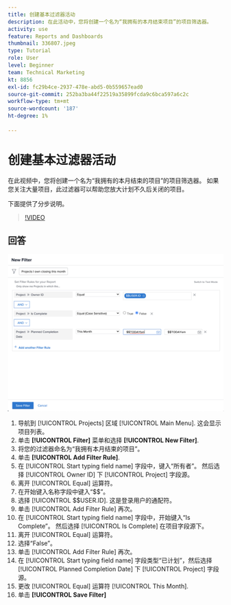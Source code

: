 ```yaml
---
title: 创建基本过滤器活动
description: 在此活动中，您将创建一个名为“我拥有的本月结束项目”的项目筛选器。
activity: use
feature: Reports and Dashboards
thumbnail: 336807.jpeg
type: Tutorial
role: User
level: Beginner
team: Technical Marketing
kt: 8856
exl-id: fc29b4ce-2937-478e-abd5-0b559657ead0
source-git-commit: 252ba3ba44f22519a35899fcda9c6bca597a6c2c
workflow-type: tm+mt
source-wordcount: '187'
ht-degree: 1%

---
```


# 创建基本过滤器活动

在此视频中，您将创建一个名为“我拥有的本月结束的项目”的项目筛选器。 如果您关注大量项目，此过滤器可以帮助您放大计划不久后关闭的项目。

下面提供了分步说明。

>[!VIDEO](https://video.tv.adobe.com/v/336807/?quality=12)

## 回答

![用于创建新过滤器的屏幕图像](assets/basic-filter-activity-updated-6-15-21.png)

1. 导航到 [!UICONTROL Projects] 区域 [!UICONTROL Main Menu]. 这会显示项目列表。
1. 单击 **[!UICONTROL Filter]** 菜单和选择 **[!UICONTROL New Filter]**.
1. 将您的过滤器命名为“我拥有本月结束的项目”。
1. 单击 **[!UICONTROL Add Filter Rule]**.
1. 在 [!UICONTROL Start typing field name] 字段中，键入“所有者”。 然后选择 [!UICONTROL Owner ID] 下 [!UICONTROL Project] 字段源。
1. 离开 [!UICONTROL Equal] 运算符。
1. 在开始键入名称字段中键入“$$”。
1. 选择 [!UICONTROL $$USER.ID]. 这是登录用户的通配符。
1. 单击 [!UICONTROL Add Filter Rule] 再次。
1. 在 [!UICONTROL Start typing field name] 字段中，开始键入“Is Complete”。 然后选择 [!UICONTROL Is Complete] 在项目字段源下。
1. 离开 [!UICONTROL Equal] 运算符。
1. 选择“False”。
1. 单击 [!UICONTROL Add Filter Rule] 再次。
1. 在 [!UICONTROL Start typing field name] 字段类型“已计划”，然后选择 [!UICONTROL Planned Completion Date] 下 [!UICONTROL Project] 字段源。
1. 更改 [!UICONTROL Equal] 运算符 [!UICONTROL This Month].
1. 单击 **[!UICONTROL Save Filter]**
